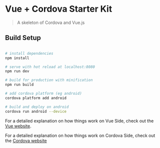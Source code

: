 # Vue + Cordova Starter Kit

> A skeleton of Cordova and Vue.js 

## Build Setup

``` bash

# install dependencies
npm install

# serve with hot reload at localhost:8080
npm run dev

# build for production with minification
npm run build

# add cordova platform (eg android)
cordova platform add android

# build and deploy on android
cordova run android --device
```


For a detailed explanation on how things work on Vue Side, check out the [Vue website](https://vuejs.org).

For a detailed explanation on how things work on Cordova Side, check out the [Cordova website](https://cordova.apache.org/)